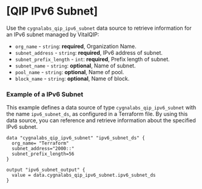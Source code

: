 # [QIP IPv6 Subnet]

Use the `cygnalabs_qip_ipv6_subnet` data source to retrieve information for an IPv6 subnet managed by VitalQIP:

* `org_name` - `string`: **required**, Organization Name.
* `subnet_address` - `string`: **required**, IPv6 address of subnet.
* `subnet_prefix_length` - `int`: **required**, Prefix length of subnet.
* `subnet_name` - `string`: **optional**, Name of subnet.
* `pool_name` - `string`: **optional**, Name of pool.
* `block_name` - `string`: **optional**, Name of block.


### Example of a IPv6 Subnet

This example defines a data source of type `cygnalabs_qip_ipv6_subnet` with the name `ipv6_subnet_ds`, as configured in a Terraform file. By using this data source, you can reference and retrieve information about the specified IPv6 subnet.

```hcl
data "cygnalabs_qip_ipv6_subnet" "ipv6_subnet_ds" {
  org_name= "Terraform"
  subnet_address="2000::"
  subnet_prefix_length=56
}

output "ipv6_subnet_output" {
  value = data.cygnalabs_qip_ipv6_subnet.ipv6_subnet_ds 
}

```